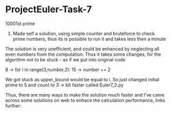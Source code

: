 # ProjectEuler-Task-7
10001st prime

1. Made self a solution, using simple counter and bruteforce to check prime numbers, thus its is possible to run it and takes less then a minute

The solution is very unefficient, and could be enhanced by neglecting all even numbers from the computation. Thus it takes some changes, for the algorithm not to be stuck - as if we put into original code

8   ->  for i in range(3,number,2):
15  ->  number += 2

We got stuck as upper_bound would be equal to i. So just changed initial prime to 5 and count to 3 -> bit faster called Euler7_2.py

Thus, there are many ways to make the solution much faster and I've came across some solutions on web to enhace the calculation performance, links further:
